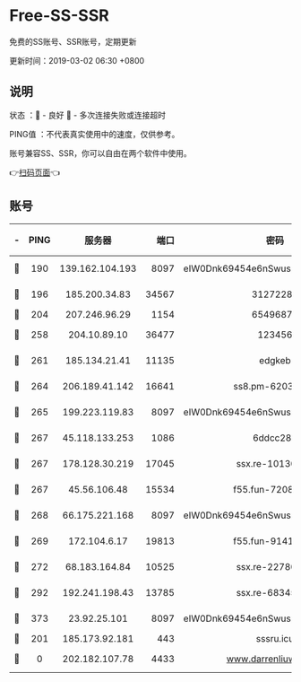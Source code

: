 # Free-SS-SSR

免费的SS账号、SSR账号，定期更新

更新时间：2019-03-02 06:30 +0800

## 说明

状态     ：🙂 - 良好 🙁 - 多次连接失败或连接超时

PING值   ：不代表真实使用中的速度，仅供参考。

账号兼容SS、SSR，你可以自由在两个软件中使用。

👉[扫码页面](https://liesauer.github.io/free-ss-ssr.github.io/)👈

## 账号

|-|PING|服务器|端口|密码|加密方式|区域|
|:----:|:----:|:-----:|-----:|:----:|:----:|:----:|
|🙂|190|139.162.104.193|8097|eIW0Dnk69454e6nSwuspv9DmS201tQ0D|aes-256-cfb|JP|
|🙂|196|185.200.34.83|34567|31272288|aes-256-cfb|US|
|🙂|204|207.246.96.29|1154|65496879|chacha20|US|
|🙂|258|204.10.89.10|36477|123456|aes-256-cfb|US|
|🙂|261|185.134.21.41|11135|edgkeb|aes-256-cfb|GB|
|🙂|264|206.189.41.142|16641|ss8.pm-62032966|aes-256-cfb|SG|
|🙂|265|199.223.119.83|8097|eIW0Dnk69454e6nSwuspv9DmS201tQ0D|aes-256-cfb|US|
|🙂|267|45.118.133.253|1086|6ddcc286|aes-256-cfb|SG|
|🙂|267|178.128.30.219|17045|ssx.re-10130614|aes-256-cfb|SG|
|🙂|267|45.56.106.48|15534|f55.fun-72089775|aes-256-cfb|US|
|🙂|268|66.175.221.168|8097|eIW0Dnk69454e6nSwuspv9DmS201tQ0D|aes-256-cfb|US|
|🙂|269|172.104.6.17|19813|f55.fun-91414761|aes-256-cfb|US|
|🙂|272|68.183.164.84|10525|ssx.re-22780644|aes-256-cfb|US|
|🙂|292|192.241.198.43|13785|ssx.re-68345510|aes-256-cfb|US|
|🙂|373|23.92.25.101|8097|eIW0Dnk69454e6nSwuspv9DmS201tQ0D|aes-256-cfb|US|
|🙂|201|185.173.92.181|443|sssru.icu|rc4-md5|RU|
|🙁|0|202.182.107.78|4433|www.darrenliuwei.com|aes-256-cfb|JP|
